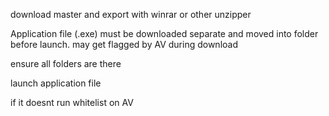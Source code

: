 download master and export with winrar or other unzipper

Application file (.exe) must be downloaded separate and moved into folder before launch. may get flagged by AV during download

ensure all folders are there

launch application file

if it doesnt run whitelist on AV 

